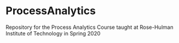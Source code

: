 # ProcessAnalytics
Repository for the Process Analytics Course taught at Rose-Hulman Institute of Technology in Spring 2020
